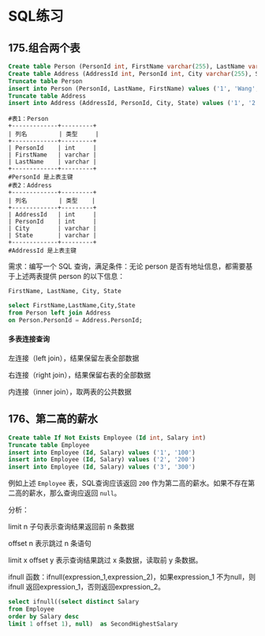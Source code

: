 # SQL练习

## 175.组合两个表

```sql
Create table Person (PersonId int, FirstName varchar(255), LastName varchar(255))
Create table Address (AddressId int, PersonId int, City varchar(255), State varchar(255))
Truncate table Person
insert into Person (PersonId, LastName, FirstName) values ('1', 'Wang', 'Allen')
Truncate table Address
insert into Address (AddressId, PersonId, City, State) values ('1', '2', 'New York City', 'New York')
```

```shell
#表1：Person
+-------------+---------+
| 列名         | 类型     |
+-------------+---------+
| PersonId    | int     |
| FirstName   | varchar |
| LastName    | varchar |
+-------------+---------+
#PersonId 是上表主键
#表2：Address
+-------------+---------+
| 列名         | 类型    |
+-------------+---------+
| AddressId   | int     |
| PersonId    | int     |
| City        | varchar |
| State       | varchar |
+-------------+---------+
#AddressId 是上表主键
```

需求：编写一个 SQL 查询，满足条件：无论 person 是否有地址信息，都需要基于上述两表提供 person 的以下信息： 

```sql
FirstName, LastName, City, State
```

```sql
select FirstName,LastName,City,State 
from Person left join Address 
on Person.PersonId = Address.PersonId;
```

#### 多表连接查询

左连接（left join），结果保留左表全部数据

右连接（right join），结果保留右表的全部数据

内连接（inner join），取两表的公共数据

## 176、第二高的薪水

```sql
Create table If Not Exists Employee (Id int, Salary int)
Truncate table Employee
insert into Employee (Id, Salary) values ('1', '100')
insert into Employee (Id, Salary) values ('2', '200')
insert into Employee (Id, Salary) values ('3', '300')
```

例如上述 `Employee` 表，SQL查询应该返回 `200` 作为第二高的薪水。如果不存在第二高的薪水，那么查询应返回 `null`。

分析：

limit n 子句表示查询结果返回前 n 条数据

offset n 表示跳过 n 条语句

limit x offset y 表示查询结果跳过 x 条数据，读取前 y 条数据。

ifnull 函数：ifnull(expression_1,expression_2)，如果expression_1 不为null，则ifnull 返回expression_1，否则返回expression_2。

```sql
select ifnull((select distinct Salary
from Employee
order by Salary desc 
limit 1 offset 1), null)  as SecondHighestSalary
```

